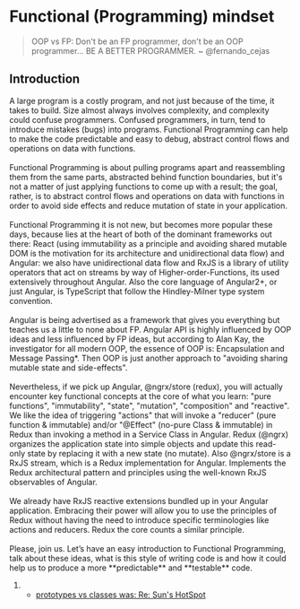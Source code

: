 # Functional (Programming) mindset

> OOP vs FP: Don't be an FP programmer, don't be an OOP programmer... BE A BETTER PROGRAMMER.
~ @fernando_cejas

## Introduction
<p>
A large program is a costly program, and not just because of the time, it takes to build. Size almost always involves complexity, and complexity could confuse programmers. Confused programmers, in turn, tend to introduce mistakes (bugs) into programs. Functional Programming can help to make the code predictable and easy to debug, abstract control flows and operations on data with functions.
<br/><br/>
Functional Programming is about pulling programs apart and reassembling them from the same parts, abstracted behind function boundaries, but it's not a matter of just applying functions to come up with a result; the goal, rather, is to abstract control flows and operations on data with functions in order to avoid side effects and reduce mutation of state in your application.
<br/><br/>
Functional Programming it is not new, but becomes more popular these days, because lies at the heart of both of the dominant frameworks out there: React (using immutability as a principle and avoiding shared mutable DOM is the motivation for its architecture and unidirectional data flow) and Angular: we also have unidirectional data flow and RxJS is a library of utility operators that act on streams by way of Higher-order-Functions, its used extensively throughout Angular. Also the core language of Angular2+, or just Angular, is TypeScript that follow the Hindley-Milner type system convention. 
<br/><br/>
Angular is being advertised as a framework that gives you everything but teaches us a little to none about FP. Angular API is highly influenced by OOP ideas and less influenced by FP ideas, but according to Alan Kay, the investigator for all modern OOP, the essence of OOP is: Encapsulation and Message Passing*. Then OOP is just another approach to "avoiding sharing mutable state and side-effects".
<br/><br/>
Nevertheless, if we pick up Angular, @ngrx/store (redux), you will actually encounter key functional concepts at the core of what you learn: "pure functions", "immutability", "state", "mutation", "composition" and "reactive". We like the idea of triggering "actions" that will invoke a "reducer" (pure function & immutable) and/or "@Effect" (no-pure Class & immutable) in Redux than invoking a method in a Service Class in Angular. Redux (@ngrx) organizes the application state into simple objects and update this read-only state by replacing it with a new state (no mutate). Also @ngrx/store is a RxJS stream, which is a Redux implementation for Angular. Implements the Redux architectural pattern and principles using the well-known RxJS observables of Angular.
<br/><br/>
We already have RxJS reactive extensions bundled up in your Angular application. Embracing their power will allow you to use the principles of Redux without having the need to introduce specific terminologies like actions and reducers. Redux the core counts a similar principle. 
<br/><br/>
Please, join us. Let’s have an easy introduction to Functional Programming, talk about these ideas, what is this style of writing code is and how it could help us to produce a more **predictable** and **testable** code.
</p>

1. * <a href="http://lists.squeakfoundation.org/pipermail/squeak-dev/1998-October/017019.html">prototypes vs classes was: Re: Sun's HotSpot</a>  
